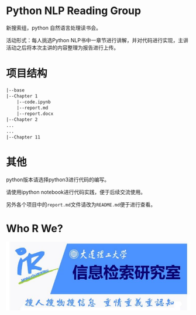 # Python NLP Reading Group
新搜索组，python 自然语言处理读书会。

活动形式：每人挑选Python NLP书中一章节进行讲解，并对代码进行实现，主讲活动之后将本次主讲的内容整理为报告进行上传。

# 项目结构

```
|--base
|--Chapter 1
	|--code.ipynb
	|--report.md
	|--report.docx
|--Chapter 2
...
...
|--Chapter 11
```

# 其他

python版本请选择python3进行代码的编写。

请使用ipython notebook进行代码实践，便于后续交流使用。

另外各个项目中的```report.md```文件请改为```README.md```便于进行查看。

# Who R We?

![](./pic/logo.jpg)